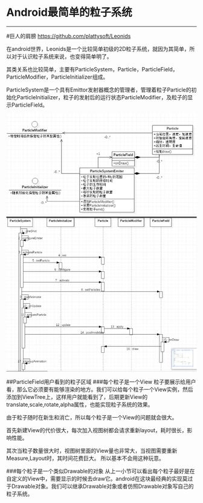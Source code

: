 # Android最简单的粒子系统

---
#巨人的肩膀
https://github.com/plattysoft/Leonids

在android世界，Leonids是一个比较简单初级的2D粒子系统，就因为其简单，所以对于认识粒子系统来说，也变得简单明了。

其类关系也比较简单，主要有ParticleSystem，Particle，ParticleField，ParticleModifier，ParticleInitializer组成。

ParticleSystem是一个具有Emittor发射器概念的管理者，管理着粒子Particle的初始化ParticleInitializer，粒子的发射后的运行状态ParticleModifier，及粒子的显示ParticleField。

![image](https://github.com/tikdik/tikdik.github.io/blob/master/%E7%B2%92%E5%AD%90%E7%B3%BB%E7%BB%9F/images/Leonids_class.PNG)
![image](https://github.com/tikdik/tikdik.github.io/blob/master/%E7%B2%92%E5%AD%90%E7%B3%BB%E7%BB%9F/images/leonids_sequence_onshot.PNG)

##ParticleField用户看到的粒子区域
###每个粒子是一个View
粒子要展示给用户看，那么它必须要有能够渲染的地方。我们可以给每个粒子一个View实例，然后添加到ViewTree上，这样用户就能看到了，后期更新View的translate,scale,rotate,alpha属性，也能实现粒子系统的效果。

由于粒子随时在新生和消亡，所以每个粒子是一个View的问题就会很大。

首先新建View的代价很大，每次加入视图树都会请求重新layout，耗时很长，影响性能。

其次当粒子数量很大时，视图树里面的View量也非常大，当视图需要重新Measure,Layout时，其时间花费巨大。
所以基本不会用这种玩意。

###每个粒子是一个类似Drawable的对象
从上一小节可以看出每个粒子最好是在自定义的View中，需要显示的时候去draw它。android在这块最经典的实现莫过于Drawable对象。我们可以继承Drawable对象或者仿照Drawable对象写自己的粒子系统。